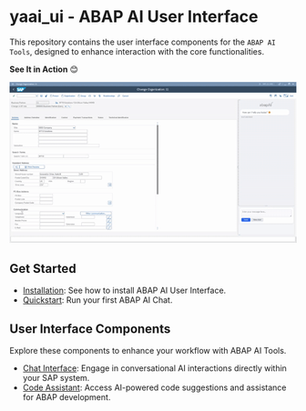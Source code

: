# yaai_ui - ABAP AI User Interface
This repository contains the user interface components for the `ABAP AI Tools`, designed to enhance interaction with the core functionalities.

**See It in Action** 😊

![Chat](images/abap_ai_ui_chat_anim.gif)

## Get Started

  - [Installation](installation.md): See how to install ABAP AI User Interface.
  - [Quickstart](quickstart.md): Run your first ABAP AI Chat.

## User Interface Components

Explore these components to enhance your workflow with ABAP AI Tools.

  - [Chat Interface](chat.md): Engage in conversational AI interactions directly within your SAP system.
  - [Code Assistant](code_assist.md): Access AI-powered code suggestions and assistance for ABAP development.
